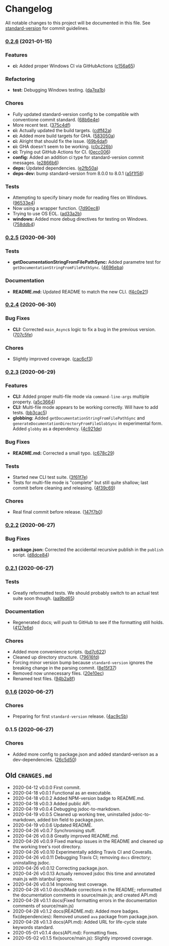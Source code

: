 # Changelog

All notable changes to this project will be documented in this file. See [standard-version](https://github.com/conventional-changelog/standard-version) for commit guidelines.

### [0.2.6](https://github.com/Anadian/extract-documentation-comments/compare/v0.2.5...v0.2.6) (2021-01-15)


### Features

* **ci:** Added proper Windows CI via GitHubActions ([c156a65](https://github.com/Anadian/extract-documentation-comments/commit/c156a659c283058e770b146a716a9685889352aa))


### Refactoring

* **test:** Debugging Windows testing. ([da7ea1b](https://github.com/Anadian/extract-documentation-comments/commit/da7ea1b12b86c1fdfb076f82aa79ffb5efe3d0d9))


### Chores

* Fully updated standard-version config to be compatible with conventione commit standard. ([68b6e4e](https://github.com/Anadian/extract-documentation-comments/commit/68b6e4e06533cf880300bd574819d3eb3b8936a8))
* More recent test. ([375c4df](https://github.com/Anadian/extract-documentation-comments/commit/375c4df10dd8c8ebb529e2cf5197bcbd5ac65d08))
* **ci:** Actually updated the build targets. ([cdff42a](https://github.com/Anadian/extract-documentation-comments/commit/cdff42aa79d00fdb2973954c73ebd8c93d15e6cb))
* **ci:** Added more build targets for GHA. ([583050a](https://github.com/Anadian/extract-documentation-comments/commit/583050a802e217a586db6294796f79104dd8aad0))
* **ci:** Alright that should fix the issue. ([69b4daf](https://github.com/Anadian/extract-documentation-comments/commit/69b4daf45e3e5a745f1f06a816d4aa66f83f4717))
* **ci:** GHA doesn't seem to be working. ([c0c226b](https://github.com/Anadian/extract-documentation-comments/commit/c0c226b261d548e01b8729aa9e46fb3bd312f0db))
* **ci:** Trying out GitHub Actions for CI. ([0ecc006](https://github.com/Anadian/extract-documentation-comments/commit/0ecc006d650714c1211f0d5ddeb389bf1952c9ab))
* **config:** Added an addition ci type for standard-version commit messages. ([e2866b6](https://github.com/Anadian/extract-documentation-comments/commit/e2866b67768188f1dddf6a86a940efb485cd3017))
* **deps:** Updated dependencies. ([e2fb50a](https://github.com/Anadian/extract-documentation-comments/commit/e2fb50acf6893620cde9130bc0ed0382874297af))
* **deps-dev:** bump standard-version from 8.0.0 to 8.0.1 ([a5f1f58](https://github.com/Anadian/extract-documentation-comments/commit/a5f1f5873e5667666b1aba8aaee5371ab7dcb392))


### Tests

* Attempting to specify binary mode for reading files on Windows. ([96533e4](https://github.com/Anadian/extract-documentation-comments/commit/96533e47c71367f84d7af6b69a20f0ca5741fbb9))
* Now using a wrapper function. ([7d90ec8](https://github.com/Anadian/extract-documentation-comments/commit/7d90ec832ac1f133f1d3ea38c317c028f871b3ad))
* Trying to use OS EOL. ([ad33a2b](https://github.com/Anadian/extract-documentation-comments/commit/ad33a2b1a8da7384d23fbfdacd00bd6e95ef14f6))
* **windows:** Added more debug directives for testing on Windows. ([758ddb4](https://github.com/Anadian/extract-documentation-comments/commit/758ddb42b135f32d0d5f140e3a3d785c6ce5a9e8))

### [0.2.5](https://github.com/Anadian/extract-documentation-comments/compare/v0.2.4...v0.2.5) (2020-06-30)


### Tests

* **getDocumentationStringFromFilePathSync:** Added parametre test for `getDocumentationStringFromFilePathSync`. ([4696eba](https://github.com/Anadian/extract-documentation-comments/commit/4696ebac799e70231b6d864be37f2158c1696a8f))


### Documentation

* **README.md:** Updated README to match the new CLI. ([f4c0e21](https://github.com/Anadian/extract-documentation-comments/commit/f4c0e218afc4bfb94518686fe3a4e0456454ba10))

### [0.2.4](https://github.com/Anadian/extract-documentation-comments/compare/v0.2.3...v0.2.4) (2020-06-30)


### Bug Fixes

* **CLI:** Corrected `main_Async`s logic to fix a bug in the previous version. ([707c5fe](https://github.com/Anadian/extract-documentation-comments/commit/707c5fe1eac5f9a6c06d63185b8df75c088bd90c))


### Chores

* Slightly improved coverage. ([cac6cf3](https://github.com/Anadian/extract-documentation-comments/commit/cac6cf3e886051bec26fb758e7b783940feab720))

### [0.2.3](https://github.com/Anadian/extract-documentation-comments/compare/v0.2.2...v0.2.3) (2020-06-29)


### Features

* **CLI:** Added proper multi-file mode via `command-line-args` multiple property. ([a5c3664](https://github.com/Anadian/extract-documentation-comments/commit/a5c3664840ff99d254649808b45f0082810d2c9d))
* **CLI:** Multi-file mode appears to be working correctly. Will have to add tests. ([bb3cac5](https://github.com/Anadian/extract-documentation-comments/commit/bb3cac5af27e0ac85ac96be5289779f9b1567d08))
* **globbing:** Added `getDocumentationStringFromFilePathSync` and `generateDocumentationDirectoryFromFileGlobSync` in experimental form. Added `globby` as a dependency. ([4c921de](https://github.com/Anadian/extract-documentation-comments/commit/4c921deef208065a7cdb741d115f0acee2c1a212))


### Bug Fixes

* **README.md:** Corrected a small typo. ([c678c29](https://github.com/Anadian/extract-documentation-comments/commit/c678c296ade103875e44309d524455e132ba70ee))


### Tests

* Started new CLI test suite. ([3f61f7e](https://github.com/Anadian/extract-documentation-comments/commit/3f61f7e92c2635e791e57d298207b92bcd25dc19))
* Tests for multi-file mode is "complete" but still quite shallow; last commit before cleaning and releasing. ([4f39c69](https://github.com/Anadian/extract-documentation-comments/commit/4f39c69d5ab23c9353f433dc305bdc182d591d62))


### Chores

* Real final commit before release. ([147f7b0](https://github.com/Anadian/extract-documentation-comments/commit/147f7b08eacfcb0ef9a5e6107c66a7b171423764))

### [0.2.2](https://github.com/Anadian/extract-documentation-comments/compare/v0.2.1...v0.2.2) (2020-06-27)


### Bug Fixes

* **package.json:** Corrected the accidental recursive publish in the `publish` script. ([d8dce84](https://github.com/Anadian/extract-documentation-comments/commit/d8dce8411bde35a637f15334bd31f3cf9746d4b4))

### [0.2.1](https://github.com/Anadian/extract-documentation-comments/compare/v0.1.6...v0.2.1) (2020-06-27)


### Tests

* Greatly reformatted tests. We should probably switch to an actual test suite soon though. ([aa9bd65](https://github.com/Anadian/extract-documentation-comments/commit/aa9bd6565c6d9cef2ff685f4c83299935c27e6f8))


### Documentation

* Regenerated docs; will push to GitHub to see if the formatting still holds. ([4127e6e](https://github.com/Anadian/extract-documentation-comments/commit/4127e6e09281d9821f8f38f7c413e2a82d9096ca))


### Chores

* Added more convenience scripts. ([bd7c622](https://github.com/Anadian/extract-documentation-comments/commit/bd7c6226504a6a6463e9fc40b2003d2abbd9ad6a))
* Cleaned up directory structure. ([79616fd](https://github.com/Anadian/extract-documentation-comments/commit/79616fd9573b62e587104eaf111244375f9f533a))
* Forcing minor version bump because `standard-version` ignores the breaking change in the parsing commit. ([8e15f37](https://github.com/Anadian/extract-documentation-comments/commit/8e15f3714a06ca8cf693d18d3b63fc864200211c))
* Removed now unnecessary files. ([20e10ec](https://github.com/Anadian/extract-documentation-comments/commit/20e10ecee8d09aa61c276da03d15ee6566a06780))
* Renamed test files. ([94b2a8f](https://github.com/Anadian/extract-documentation-comments/commit/94b2a8f6daf6ee942506091fe89688db64af5c89))

### [0.1.6](https://github.com/Anadian/extract-documentation-comments/compare/v0.1.5...v0.1.6) (2020-06-27)


### Chores

* Preparing for first `standard-version` release. ([4ac9c5b](https://github.com/Anadian/extract-documentation-comments/commit/4ac9c5b9cd344437f224815f93cfe3c6e252603d))

### 0.1.5 (2020-06-27)


### Chores

* Added more config to package.json and added standard-verison as a dev-dependencies. ([26c5d50](https://github.com/Anadian/extract-documentation-comments/commit/26c5d50220aa2b3ab694be6f099088b89ddfdb59))

## Old `CHANGES.md`
- 2020-04-12 v0.0.0 First commit.
- 2020-04-18 v0.0.1 Functional as an executable.
- 2020-04-18 v0.0.2 Added NPM-version badge to README.md.
- 2020-04-18 v0.0.3 Added public API.
- 2020-04-19 v0.0.4 Debugging jsdoc-to-markdown.
- 2020-04-19 v0.0.5 Cleaned up working tree, uninstalled jsdoc-to-markdown, added bin field to package.json.
- 2020-04-19 v0.0.6 Updated README.
- 2020-04-26 v0.0.7 Synchronising stuff.
- 2020-04-26 v0.0.8 Greatly improved README.md.
- 2020-04-26 v0.0.9 Fixed markup issues in the README and cleaned up the working tree's root directory.
- 2020-04-26 v0.0.10 Experimentally adding Travis CI and Coveralls.
- 2020-04-26 v0.0.11 Debugging Travis CI; removing `docs` directory; uninstalling jsdoc.
- 2020-04-26 v0.0.12 Correcting package.json.
- 2020-04-26 v0.0.13 Actually removed jsdoc this time and annotated main.js with istanbul ignores.
- 2020-04-26 v0.0.14 Improving test coverage.
- 2020-04-28 v0.1.0 docs(Made corrections in the README; reformatted the documentation comments in source/main.js; and created API.md)
- 2020-04-28 v0.1.1 docs(Fixed formatting errors in the documentation comments of source/main.js)
- 2020-04-28 v0.1.2 docs(README.md): Added more badges. fix(dependencies): Removed unused `ava` package from package.json.
- 2020-04-28 v0.1.3 docs(API.md): Added URL for life-cycle state keywords standard.
- 2020-05-01 v0.1.4 docs(API.md): Formatting fixes.
- 2020-05-02 v0.1.5 fix(source/main.js): Slightly improved coverage.
